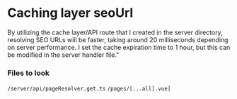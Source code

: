 # Caching layer seoUrl

By utilizing the cache layer/API route that I created in the server directory, resolving SEO URLs will be faster, taking around 20 milliseconds depending on server performance. I set the cache expiration time to 1 hour, but this can be modified in the server handler file."

### Files to look
`/server/api/pageResolver.get.ts`
`/pages/[...all].vue]`
